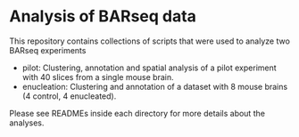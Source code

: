 Analysis of BARseq data
===


This repository contains collections of scripts that were used to analyze two BARseq experiments
 - pilot: Clustering, annotation and spatial analysis of a pilot experiment with 40 slices from a single mouse brain.
 - enucleation: Clustering and annotation of a dataset with 8 mouse brains (4 control, 4 enucleated).

Please see READMEs inside each directory for more details about the analyses.